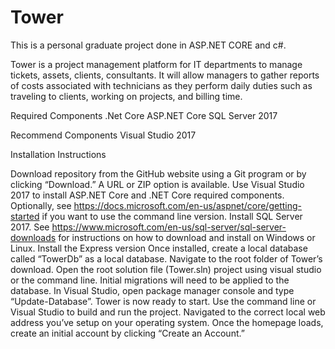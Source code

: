 # Tower

This is a personal graduate project done in ASP.NET CORE and c#.

Tower is a project management platform for IT departments to manage tickets, assets, clients, consultants. It will allow managers to gather reports of costs associated with technicians as they perform daily duties such as traveling to clients, working on projects, and billing time.

Required Components
.Net Core
ASP.NET Core
SQL Server 2017

Recommend Components
Visual Studio 2017

Installation Instructions

Download repository from the GitHub website using a Git program or by clicking “Download.” A URL or ZIP option is available.
Use Visual Studio 2017 to install ASP.NET Core and .NET Core required components.
Optionally, see https://docs.microsoft.com/en-us/aspnet/core/getting-started if you want to use the command line version. 
Install SQL Server 2017. See https://www.microsoft.com/en-us/sql-server/sql-server-downloads for instructions on how to download and install on Windows or Linux. Install the Express version
Once installed, create a local database called “TowerDb” as a local database. 
Navigate to the root folder of Tower’s download. Open the root solution file (Tower.sln) project using visual studio or the command line.
Initial migrations will need to be applied to the database. In Visual Studio, open package manager console and type “Update-Database”.
Tower is now ready to start. Use the command line or Visual Studio to build and run the project. Navigated to the correct local web address you’ve setup on your operating system.
Once the homepage loads, create an initial account by clicking “Create an Account.”
